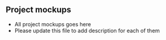 ## Project mockups
- All project mockups goes here
- Please update this file to add description for each of them